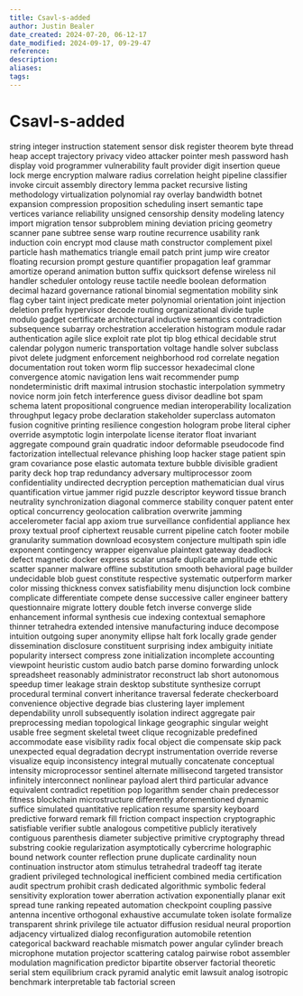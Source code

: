 ```yaml
---
title: Csavl-s-added
author: Justin Bealer
date_created: 2024-07-20, 06-12-17
date_modified: 2024-09-17, 09-29-47
reference: 
description: 
aliases: 
tags: 
---
```

# Csavl-s-added
string
integer
instruction
statement
sensor
disk
register
theorem
byte
thread
heap
accept
trajectory
privacy
video
attacker
pointer
mesh
password
hash
display
void
programmer
vulnerability
fault
provider
digit
insertion
queue
lock
merge
encryption
malware
radius
correlation
height
pipeline
classifier
invoke
circuit
assembly
directory
lemma
packet
recursive
listing
methodology
virtualization
polynomial
ray
overlay
bandwidth
botnet
expansion
compression
proposition
scheduling
insert
semantic
tape
vertices
variance
reliability
unsigned
censorship
density
modeling
latency
import
migration
tensor
subproblem
mining
deviation
pricing
geometry
scanner
pane
subtree
sense
warp
routine
recurrence
usability
rank
induction
coin
encrypt
mod
clause
math
constructor
complement
pixel
particle
hash
mathematics
triangle
email
patch
print
jump
wire
creator
floating
recursion
prompt
gesture
quantifier
propagation
leaf
grammar
amortize
operand
animation
button
suffix
quicksort
defense
wireless
nil
handler
scheduler
ontology
reuse
tactile
needle
boolean
deformation
decimal
hazard
governance
rational
binomial
segmentation
mobility
sink
flag
cyber
taint
inject
predicate
meter
polynomial
orientation
joint
injection
deletion
prefix
hypervisor
decode
routing
organizational
divide
tuple
modulo
gadget
certificate
architectural
inductive
semantics
contradiction
subsequence
subarray
orchestration
acceleration
histogram
module
radar
authentication
agile
slice
exploit
rate
plot
tip
blog
ethical
decidable
strut
calendar
polygon
numeric
transportation
voltage
handle
solver
subclass
pivot
delete
judgment
enforcement
neighborhood
rod
correlate
negation
documentation
rout
token
worm
flip
successor
hexadecimal
clone
convergence
atomic
navigation
lens
wait
recommender
pump
nondeterministic
drift
maximal
intrusion
stochastic
interpolation
symmetry
novice
norm
join
fetch
interference
guess
divisor
deadline
bot
spam
schema
latent
propositional
congruence
median
interoperability
localization
throughput
legacy
probe
declaration
stakeholder
superclass
automaton
fusion
cognitive
printing
resilience
congestion
hologram
probe
literal
cipher
override
asymptotic
login
interpolate
license
iterator
float
invariant
aggregate
compound
grain
quadratic
indoor
deformable
pseudocode
find
factorization
intellectual
relevance
phishing
loop
hacker
stage
patient
spin
gram
covariance
pose
elastic
automata
texture
bubble
divisible
gradient
parity
deck
hop
trap
redundancy
adversary
multiprocessor
zoom
confidentiality
undirected
decryption
perception
mathematician
dual
virus
quantification
virtue
jammer
rigid
puzzle
descriptor
keyword
tissue
branch
neutrality
synchronization
diagonal
commerce
stability
conquer
patent
enter
optical
concurrency
geolocation
calibration
overwrite
jamming
accelerometer
facial
app
axiom
true
surveillance
confidential
appliance
hex
proxy
textual
proof
ciphertext
reusable
current
pipeline
catch
footer
mobile
granularity
summation
download
ecosystem
conjecture
multipath
spin
idle
exponent
contingency
wrapper
eigenvalue
plaintext
gateway
deadlock
defect
magnetic
docker
express
scalar
unsafe
duplicate
amplitude
ethic
scatter
spanner
malware
offline
substitution
smooth
behavioral
page
builder
undecidable
blob
guest
constitute
respective
systematic
outperform
marker
color
missing
thickness
convex
satisfiability
menu
disjunction
lock
combine
complicate
differentiate
compete
dense
successive
caller
engineer
battery
questionnaire
migrate
lottery
double
fetch
inverse
converge
slide
enhancement
informal
synthesis
cue
indexing
contextual
semaphore
thinner
tetrahedra
extended
intensive
manufacturing
induce
decompose
intuition
outgoing
super
anonymity
ellipse
halt
fork
locally
grade
gender
dissemination
disclosure
constituent
surprising
index
ambiguity
initiate
popularity
intersect
compress
zone
initialization
incomplete
accounting
viewpoint
heuristic
custom
audio
batch
parse
domino
forwarding
unlock
spreadsheet
reasonably
administrator
reconstruct
lab
short
autonomous
speedup
timer
leakage
strain
desktop
substitute
synthesize
corrupt
procedural
terminal
convert
inheritance
traversal
federate
checkerboard
convenience
objective
degrade
bias
clustering
layer
implement
dependability
unroll
subsequently
isolation
indirect
aggregate
pair
preprocessing
median
topological
linkage
geographic
singular
weight
usable
free
segment
skeletal
tweet
clique
recognizable
predefined
accommodate
ease
visibility
radix
focal
object
die
compensate
skip
pack
unexpected
equal
degradation
decrypt
instrumentation
override
reverse
visualize
equip
inconsistency
integral
mutually
concatenate
conceptual
intensity
microprocessor
sentinel
alternate
millisecond
targeted
transistor
infinitely
interconnect
nonlinear
payload
alert
third
particular
advance
equivalent
contradict
repetition
pop
logarithm
sender
chain
predecessor
fitness
blockchain
microstructure
differently
aforementioned
dynamic
suffice
simulated
quantitative
replication
resume
sparsity
keyboard
predictive
forward
remark
fill
friction
compact
inspection
cryptographic
satisfiable
verifier
subtle
analogous
competitive
publicly
iteratively
contiguous
parenthesis
diameter
subjective
primitive
cryptography
thread
substring
cookie
regularization
asymptotically
cybercrime
holographic
bound
network
counter
reflection
prune
duplicate
cardinality
noun
continuation
instructor
atom
stimulus
tetrahedral
tradeoff
tag
iterate
gradient
privileged
technological
inefficient
combined
media
certification
audit
spectrum
prohibit
crash
dedicated
algorithmic
symbolic
federal
sensitivity
exploration
tower
aberration
activation
exponentially
planar
exit
spread
tune
ranking
repeated
automation
checkpoint
coupling
passive
antenna
incentive
orthogonal
exhaustive
accumulate
token
isolate
formalize
transparent
shrink
privilege
tile
actuator
diffusion
residual
neural
proportion
adjacency
virtualized
dialog
reconfiguration
automobile
retention
categorical
backward
reachable
mismatch
power
angular
cylinder
breach
microphone
mutation
projector
scattering
catalog
pairwise
robot
assembler
modulation
magnification
predictor
bipartite
observer
factorial
theoretic
serial
stem
equilibrium
crack
pyramid
analytic
emit
lawsuit
analog
isotropic
benchmark
interpretable
tab
factorial
screen
